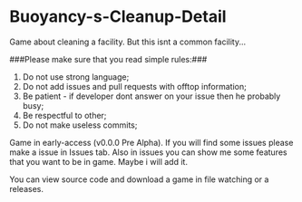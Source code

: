 # Buoyancy-s-Cleanup-Detail
Game about cleaning a facility. But this isnt a common facility...

###Please make sure that you read simple rules:###
1) Do not use strong language;
2) Do not add issues and pull requests with offtop information;
3) Be patient - if developer dont answer on your issue then he probably busy;
4) Be respectful to other;
5) Do not make useless commits;

Game in early-access (v0.0.0 Pre Alpha). If you will find some issues
please make a issue in Issues tab. Also in issues you can show me some features
that you want to be in game. Maybe i will add it.

You can view source code and download a game in file watching or a releases.
